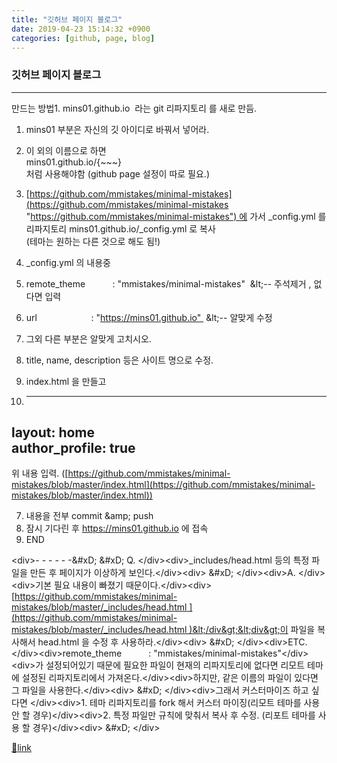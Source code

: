 ```yaml
---
title: "깃허브 페이지 블로그"
date: 2019-04-23 15:14:32 +0900
categories: [github, page, blog]
---
```


### 깃허브 페이지 블로그

  
- - - - - -

만드는 방법1. mins01.github.io  라는 git 리파지토리 를 새로 만듬.
1. mins01 부분은 자신의 깃 아이디로 바꿔서 넣어라.
2. 이 외의 이름으로 하면   
mins01.github.io/{~~~}  
처럼 사용해야함 (github page 설정이 따로 필요.)

3. [https://github.com/mmistakes/minimal-mistakes](https://github.com/mmistakes/minimal-mistakes "https://github.com/mmistakes/minimal-mistakes") 에 가서 _config.yml 를  
리파지토리 mins01.github.io/_config.yml 로 복사  
(테마는 원하는 다른 것으로 해도 됨!)
4. _config.yml 의 내용중  
1. remote_theme           : "mmistakes/minimal-mistakes"  &amp;lt;-- 주석제거 , 없다면 입력
2. url                      : "https://mins01.github.io"  &amp;lt;-- 알맞게 수정
3. 그외 다른 부분은 알맞게 고치시오.
1. title, name, description 등은 사이트 명으로 수정.



5. index.html 을 만들고
1. ---  
layout: home  
author_profile: true  
---  
위 내용 입력. ([https://github.com/mmistakes/minimal-mistakes/blob/master/index.html](https://github.com/mmistakes/minimal-mistakes/blob/master/index.html))

7. 내용을 전부 commit &amp;amp; push
8. 잠시 기다린 후 https://mins01.github.io 에 접속
9. END

&lt;div&gt;- - - - - -&amp;#xD;
&amp;#xD;
Q. &lt;/div&gt;&lt;div&gt;_includes/head.html 등의 특정 파일을 만든 후 페이지가 이상하게 보인다.&lt;/div&gt;&lt;div&gt;  &amp;#xD;
&lt;/div&gt;&lt;div&gt;A. &lt;/div&gt;&lt;div&gt;기본 필요 내용이 빠졌기 때문이다.&lt;/div&gt;&lt;div&gt;[https://github.com/mmistakes/minimal-mistakes/blob/master/_includes/head.html ](https://github.com/mmistakes/minimal-mistakes/blob/master/_includes/head.html )&lt;/div&gt;&lt;div&gt;이 파일을 복사해서 head.html 을 수정 후 사용하라.&lt;/div&gt;&lt;div&gt;  &amp;#xD;
&lt;/div&gt;&lt;div&gt;ETC.&lt;/div&gt;&lt;div&gt;remote_theme           : "mmistakes/minimal-mistakes"&lt;/div&gt;&lt;div&gt;가 설정되어있기 때문에 필요한 파일이 현재의 리파지토리에 없다면 리모트 테마에 설정된 리파지토리에서 가져온다.&lt;/div&gt;&lt;div&gt;하지만, 같은 이름의 파일이 있다면 그 파일을 사용한다.&lt;/div&gt;&lt;div&gt;  &amp;#xD;
&lt;/div&gt;&lt;div&gt;그래서 커스터마이즈 하고 싶다면 &lt;/div&gt;&lt;div&gt;1. 테마 리파지토리를 fork 해서 커스터 마이징(리모트 테마를 사용 안 할 경우)&lt;/div&gt;&lt;div&gt;2. 특정 파일만 규칙에 맞춰서 복사 후 수정. (리포트 테마를 사용 할 경우)&lt;/div&gt;&lt;div&gt;  &amp;#xD;
&lt;/div&gt;


[🔗link](http://www.mins01.com/mh/tech/read/1275)